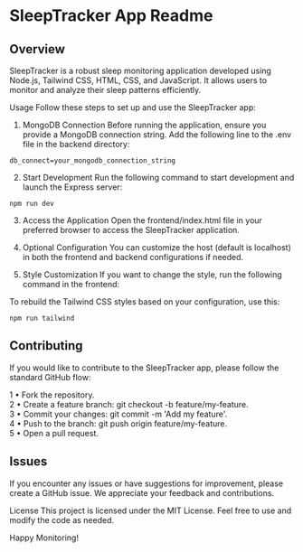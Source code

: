 <h1>SleepTracker App Readme</h1>

<h2>Overview</h1>
SleepTracker is a robust sleep monitoring application developed using Node.js, Tailwind CSS, HTML, CSS, and JavaScript. It allows users to monitor and analyze their sleep patterns efficiently.

Usage
Follow these steps to set up and use the SleepTracker app:

1. MongoDB Connection
Before running the application, ensure you provide a MongoDB connection string. Add the following line to the .env file in the backend directory:
```
db_connect=your_mongodb_connection_string

```
2. Start Development
Run the following command to start development and launch the Express server:
```
npm run dev 
```

3. Access the Application
Open the frontend/index.html file in your preferred browser to access the SleepTracker application.

4. Optional Configuration
You can customize the host (default is localhost) in both the frontend and backend configurations if needed.

5. Style Customization
If you want to change the style, run the following command in the frontend:

To rebuild the Tailwind CSS styles based on your configuration, use this:
```
npm run tailwind
```

<h2> Contributing </h2>
If you would like to contribute to the SleepTracker app, please follow the standard GitHub flow:

1 • Fork the repository. <br>
2 • Create a feature branch: git checkout -b feature/my-feature.<br>
3 • Commit your changes: git commit -m 'Add my feature'.<br>
4 • Push to the branch: git push origin feature/my-feature.<br>
5 • Open a pull request.<br>

<h2> Issues </h2>
If you encounter any issues or have suggestions for improvement, please create a GitHub issue. We appreciate your feedback and contributions.

License
This project is licensed under the MIT License. Feel free to use and modify the code as needed.

Happy Monitoring!
